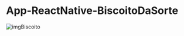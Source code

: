 # App-ReactNative-BiscoitoDaSorte

 ![imgBiscoito](https://user-images.githubusercontent.com/74319331/132591013-a57ea7b6-b592-4dd0-9e92-9aae014e4b3c.PNG)

